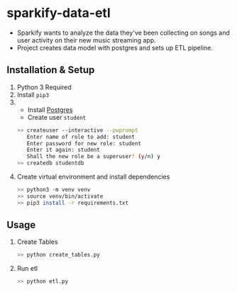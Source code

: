# sparkify-data-etl
* Sparkify wants to analyze the data they've been collecting on songs and user activity on their new music streaming app.
* Project creates data model with postgres and sets up ETL pipeline.


## Installation & Setup
1. Python 3 Required
2. Install `pip3`
3. 
    * Install [Postgres](https://www.postgresql.org/download/)
    * Create user `student`
    ```bash
    >> createuser --interactive --pwprompt
       Enter name of role to add: student
       Enter password for new role: student
       Enter it again: student
       Shall the new role be a superuser? (y/n) y
    >> createdb studentdb
    ```
4. Create virtual environment and install dependencies
    ```bash
    >> python3 -m venv venv
    >> source venv/bin/activate
    >> pip3 install -r requirements.txt
    ```

## Usage
1. Create Tables
    ```bash
    >> python create_tables.py
    ```
2. Run etl
    ```bash
    >> python etl.py
    ```
